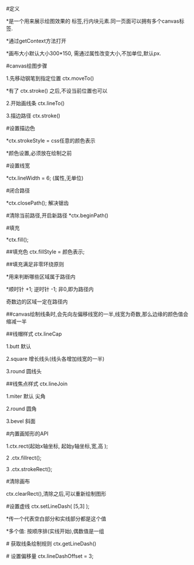 \#定义

\*是一个用来展示绘图效果的 标签,行内块元素.同一页面可以拥有多个canvas标签.

\*通过getContext方法打开

\*画布大小默认大小300\*150, 需通过属性改变大小,不加单位,默认px.

\#canvas绘图步骤

1.先移动钢笔到指定位置    ctx.moveTo\(\)

\*有了 ctx.stroke\(\) 之后,不设当前位置也可以

2.开始画线条  ctx.lineTo\(\)

3.描边路径  ctx.stroke\(\)

\#设置描边色

\*ctx.strokeStyle = css任意的颜色表示

\*颜色设置,必须放在绘制之前

\#设置线宽

\*ctx.lineWidth = 6;  \(属性,无单位\)

\#闭合路径

\*ctx.closePath\(\);  解决锯齿

\#清除当前路径,开启新路径  \*ctx.beginPath\(\)

\#填充

\*ctx.fill\(\);

\#\#填充色  ctx.fillStyle = 颜色表示;

\#\#填充满足非零环绕原则

\*用来判断哪些区域属于路径内

\*顺时针 +1; 逆时针 -1;  非0,即为路径内

奇数边的区域一定在路径内

\#\#canvas绘制线条时,会先向左偏移线宽的一半,线宽为奇数,那么边缘的颜色值会缩减一半

\#\#线帽样式  ctx.lineCap

1.butt   默认

2.square 增长线头\(线头各增加线宽的一半\)

3.round  圆线头

\#\#线焦点样式   ctx.lineJoin

1.miter  默认  尖角

2.round  圆角

3.bevel  斜面

\#内置画矩形的API

1.ctx.rect\(起始x轴坐标, 起始y轴坐标,宽,高 \);

2 .ctx.fillrect\(\);

3 .ctx.strokeRect\(\);

\#清除画布

ctx.clearRect\(\),清除之后,可以重新绘制图形

\#设置虚线  ctx.setLineDash\( \[5,3\] \);

\*传一个代表空白部分和实线部分都是这个值

\*多个值: 按顺序排\(实线开始\),偶数值是一组

\# 获取线条绘制规则  ctx.getLineDash\(\)

\# 设置偏移量  ctx.lineDashOffset = 3;

